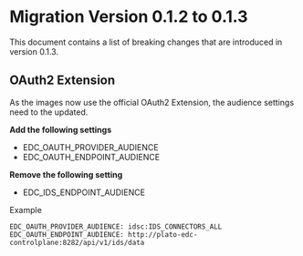 # Migration Version 0.1.2 to 0.1.3

This document contains a list of breaking changes that are introduced in version 0.1.3.

## OAuth2 Extension

As the images now use the official OAuth2 Extension, the audience settings need to the updated.

**Add the following settings**
- EDC_OAUTH_PROVIDER_AUDIENCE
- EDC_OAUTH_ENDPOINT_AUDIENCE

**Remove the following setting**
- EDC_IDS_ENDPOINT_AUDIENCE

Example
```
EDC_OAUTH_PROVIDER_AUDIENCE: idsc:IDS_CONNECTORS_ALL
EDC_OAUTH_ENDPOINT_AUDIENCE: http://plato-edc-controlplane:8282/api/v1/ids/data
```